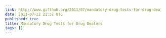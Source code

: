 ```yaml
---
link: http://www.gifthub.org/2011/07/mandatory-drug-tests-for-drug-dealers.html
date: 2011-07-22 21:57 UTC
published: true
title: Mandatory Drug Tests for Drug Dealers
tags: []
---
```



